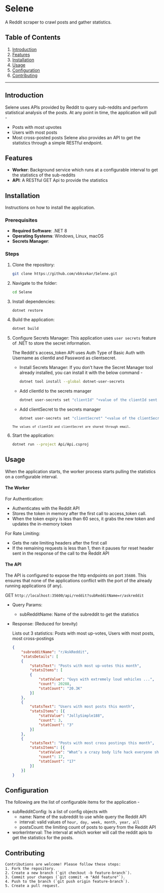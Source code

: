 # Selene
A Reddit scraper to crawl posts and gather statistics.

## Table of Contents

1. [Introduction](#introduction)
2. [Features](#features)
3. [Installation](#installation)
4. [Usage](#usage)
5. [Configuration](#configuration)
6. [Contributing](#contributing)

---

## Introduction
Selene uses APIs provided by Reddit to query sub-reddits and perform statistical analysis of the posts. At any point in time, the application will pull - 
- Posts with most upvotes
- Users with most posts
- Most cross-posted posts
Selene also provides an API to get the statistics through a simple RESTful endpoint.

## Features
- **Worker**: Background service which runs at a configurable interval to get the statistics of the sub-reddits
- **API**: A RESTful GET Api to provide the statistics

## Installation

Instructions on how to install the application.

### Prerequisites

- **Required Software**: .NET 8
- **Operating Systems**: Windows, Linux, macOS
- **Secrets Manager**: 

### Steps

1. Clone the repository:
    ```bash
    git clone https://github.com/vbksvkar/Selene.git
    ```
2. Navigate to the folder:
    ```bash
    cd Selene
    ```    
3. Install dependencies:
    ```bash
    dotnet restore
    ```
4. Build the application:
    ```bash
    dotnet build
    ```
5. Configure Secrets Manager:
    This application uses ```user secrets``` feature of .NET to store the secret information.

    The Reddit's access_token API uses Auth Type of Basic Auth with Username as clientId and Password as clientsecret.    
    
    - Install Secrets Manager:
       If you don't have the Secret Manager tool already installed, you can install it with the below command - 
       ```bash
       dotnet tool install --global dotnet-user-secrets
       ```
    - Add clientId to the secrets manager
        ```bash
        dotnet user-secrets set "clientId" "<value of the clientId sent in the email>"
        ```
    - Add clientSecret to the secrets manager
        ```bash
        dotnet user-secrets set "clientSecret" "<value of the clientSecret sent in the email>"
        ```
    <sup>```The values of clientId and clientSecret are shared through email.```</sup>

6. Start the application:
    ```bash
    dotnet run --project Api/Api.csproj
    ```

## Usage

When the application starts, the worker process starts pulling the statistics on a configurable interval.

#### The Worker

For Authentication:
- Authenticates with the Reddit API
- Stores the token in memory after the first call to access_token call.
- When the token expiry is less than 60 secs, it grabs the new token and updates the in-memory token

For Rate Limiting:
- Gets the rate limiting headers after the first call
- If the remaining requests is less than 1, then it pauses for reset header sent in the response of the call to the Reddit API

#### The API
The API is configured to expose the http endpoints on port ```35600```. This ensures that none of the applications conflict with the port of the already running applications (if any).

GET ```http://localhost:35600/api/reddit?subRedditName=r/askreddit```
- Query Params:
    - subRedditName: Name of the subreddit to get the statistics

- Response: (Reduced for brevity)
    
    Lists out 3 statistics: Posts with most up-votes, Users with most posts, most cross-postings

    ```json
    {
        "subredditName": "r/AskReddit",
        "statsDetails": [
        {
            "statsText": "Posts with most up-votes this month",
            "statsItems": [
            {
                "statValue": "Guys with extremely loud vehicles ...",
                "count": 20288,
                "statCount": "20.3K"
            }]
        },
        {
            "statsText": "Users with most posts this month",
            "statsItems": [{
                "statValue": "JollySimple188",
                "count": 3,
                "statCount": "3"
            }]
        },
        {
            "statsText": "Posts with most cross postings this month",
            "statsItems": [{
                "statValue": "What’s a crazy body life hack everyone should know?",
                "count": 17,
                "statCount": "17"
            }]
        }]
    }
    ```

## Configuration

The following are the list of configurable items for the application - 
- subRedditConfig: Is a list of config objects with 
    - name: Name of the subreddit to use while query the Reddit API
    - interval: valid values of ```hour, day, week, month, year, all```
    - postsCount: the limiting count of posts to query from the Reddit API
- workerInterval: The interval at which worker will call the reddit apis to get the statistics for the posts. 


## Contributing

```
Contributions are welcome! Please follow these steps:
1. Fork the repository.
2. Create a new branch (`git checkout -b feature-branch`).
3. Commit your changes (`git commit -m "Add feature"`).
4. Push to the branch (`git push origin feature-branch`).
5. Create a pull request.
```
